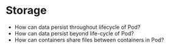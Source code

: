 # Storage

* How can data persist throughout lifecycle of Pod?
* How can data persist beyond life-cycle of Pod?
* How can containers share files between containers in Pod?

